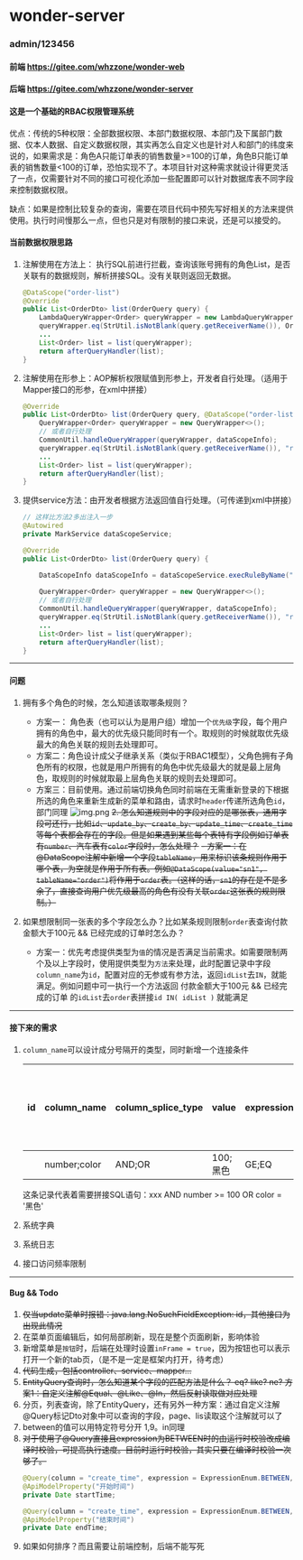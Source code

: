 # wonder-server

### admin/123456

#### 前端 https://gitee.com/whzzone/wonder-web

#### 后端 https://gitee.com/whzzone/wonder-server

#### 这是一个基础的RBAC权限管理系统

优点：传统的5种权限：全部数据权限、本部门数据权限、本部门及下属部门数据、仅本人数据、自定义数据权限，其实再怎么自定义也是针对人和部门的纬度来说的，如果需求是：角色A只能订单表的销售数量>=100的订单，角色B只能订单表的销售数量<100的订单，恐怕实现不了。本项目针对这种需求就设计得更灵活了一点，仅需要针对不同的接口可视化添加一些配置即可以针对数据库表不同字段来控制数据权限。

缺点：如果是控制比较复杂的查询，需要在项目代码中预先写好相关的方法来提供使用。执行时间慢那么一点，但也只是对有限制的接口来说，还是可以接受的。

#### 当前数据权限思路

1. 注解使用在方法上： 执行SQL前进行拦截，查询该账号拥有的角色List，是否关联有的数据规则，解析拼接SQL。没有关联则返回无数据。
    ```java
    @DataScope("order-list")
    @Override
    public List<OrderDto> list(OrderQuery query) {
        LambdaQueryWrapper<Order> queryWrapper = new LambdaQueryWrapper<>();
        queryWrapper.eq(StrUtil.isNotBlank(query.getReceiverName()), Order::getReceiverName, query.getReceiverName());
        ...
        List<Order> list = list(queryWrapper);
        return afterQueryHandler(list);
    }
    ```
2. 注解使用在形参上：AOP解析权限赋值到形参上，开发者自行处理。（适用于Mapper接口的形参，在xml中拼接）
    ```java
    @Override
    public List<OrderDto> list(OrderQuery query, @DataScope("order-list") DataScopeInfo dataScopeInfo) {
        QueryWrapper<Order> queryWrapper = new QueryWrapper<>();
        // 或者自行处理
        CommonUtil.handleQueryWrapper(queryWrapper, dataScopeInfo);
        queryWrapper.eq(StrUtil.isNotBlank(query.getReceiverName()), "receiver_name", query.getReceiverName());
        ...
        List<Order> list = list(queryWrapper);
        return afterQueryHandler(list);
    }
   ```
3. 提供service方法：由开发者根据方法返回值自行处理。（可传递到xml中拼接）
    ```java
    // 这样比方法2多出注入一步
    @Autowired
    private MarkService dataScopeService;
    
    @Override
    public List<OrderDto> list(OrderQuery query) {

        DataScopeInfo dataScopeInfo = dataScopeService.execRuleByName("order-list");
        
        QueryWrapper<Order> queryWrapper = new QueryWrapper<>();
        // 或者自行处理
        CommonUtil.handleQueryWrapper(queryWrapper, dataScopeInfo);
        queryWrapper.eq(StrUtil.isNotBlank(query.getReceiverName()), "receiver_name", query.getReceiverName());
        ...
        List<Order> list = list(queryWrapper);
        return afterQueryHandler(list);
    }
    ```
---

#### 问题
1. 拥有多个角色的时候，怎么知道该取哪条规则？ 
    - 方案一： 角色表（也可以认为是用户组）增加一个`优先级`字段，每个用户拥有的角色中，最大的优先级只能同时有一个。取规则的时候就取优先级最大的角色关联的规则去处理即可。
    - 方案二：角色设计成父子继承关系（类似于RBAC1模型），父角色拥有子角色所有的权限，也就是用户所拥有的角色中优先级最大的就是最上层角色，取规则的时候就取最上层角色关联的规则去处理即可。
    - 方案三：目前使用。通过前端切换角色同时前端在无需重新登录的下根据所选的角色来重新生成新的菜单和路由，请求时`header`传递所选角色`id`，部门同理
    ![img.png](/image/20230804174232478.png)
~~2. 怎么知道规则中的字段对应的是哪张表，通用字段可还行，比如`id`、`update_by`、`create_by`、`update_time`、`create_time`等每个表都会存在的字段。但是如果遇到某些每个表特有字段例如订单表有`number`、汽车表有`color`字段时，怎么处理？~~
    ~~- 方案一：在@DataScope注解中新增一个字段`tableName`，用来标识该条规则作用于哪个表，为空就是作用于所有表。例如`@DataScope(value="sn1", tableName="order")`将作用于`order`表。（这样的话，`sn1`的存在是不是多余了，直接查询用户优先级最高的角色有没有关联`order`这张表的规则限制。）~~

3. 如果想限制同一张表的多个字段怎么办？比如某条规则限制`order`表查询付款金额大于100元 && 已经完成的订单时怎么办？
    - 方案一：优先考虑提供类型为`值`的情况是否满足当前需求。如需要限制两个及以上字段时，使用提供类型为`方法`来处理，此时配置记录中字段`column_name`为`id`，配置对应的无参或有参方法，返回`idList`去`IN`，就能满足。例如问题中可一执行一个方法返回 付款金额大于100元 && 已经完成的订单 的`idList`去`order`表拼接`id IN( idList )` 就能满足

---

#### 接下来的需求

1. `column_name`可以设计成分号隔开的类型，同时新增一个连接条件

    | id | column_name  | column_splice_type | value  | expression | 其他属性不变 |
    |----|--------------|--------------------|--------|------------|--------|
    |    | number;color | AND;OR             | 100;黑色 | GE;EQ      |        |
    
    这条记录代表着需要拼接SQL语句：xxx AND number >= 100 OR color = '黑色' 
2. 系统字典
3. 系统日志
4. 接口访问频率限制

---

#### Bug && Todo
1. ~~仅当update菜单时报错：java.lang.NoSuchFieldException: id，其他接口为出现此情况~~
2. 在菜单页面编辑后，如何局部刷新，现在是整个页面刷新，影响体验
3. 新增菜单是`按钮`时，后端在处理时设置`inFrame = true`，因为按钮也可以表示打开一个新的tab页，（是不是一定是框架内打开，待考虑）
4. ~~代码生成，包括controller、service、mapper...~~
5. ~~EntityQuery查询时，怎么知道某个字段的匹配方法是什么？ eq? like? ne? 方案1：自定义注解@Equal、@Like、@In，然后反射读取做对应处理~~
6. 分页，列表查询，除了EntityQuery，还有另外一种方案：通过自定义注解@Query标记Dto对象中可以查询的字段，page、lis读取这个注解就可以了
7. between的值可以用特定符号分开 1,9。in同理
8. ~~对于使用了@Query直接且expression为BETWEEN时的由运行时校验改成编译时校验，可提高执行速度。目前时运行时校验，其实只要在编译时校验一次够了。~~
    ```java
    @Query(column = "create_time", expression = ExpressionEnum.BETWEEN, left = true)
    @ApiModelProperty("开始时间")
    private Date startTime;

    @Query(column = "create_time", expression = ExpressionEnum.BETWEEN, left = false)
    @ApiModelProperty("结束时间")
    private Date endTime;
    ```
9. 如果如何排序？而且需要让前端控制，后端不能写死